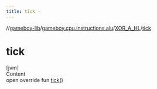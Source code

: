 ```yaml
---
title: tick -
---
```

//[gameboy-lib](../../index.md)/[gameboy.cpu.instructions.alu](../index.md)/[XOR_A_HL](index.md)/[tick](tick.md)



# tick  
[jvm]  
Content  
open override fun [tick](tick.md)()  



